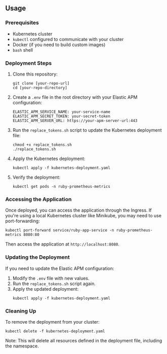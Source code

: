## Usage

### Prerequisites

- Kubernetes cluster
- `kubectl` configured to communicate with your cluster
- Docker (if you need to build custom images)
- `bash` shell

### Deployment Steps

1. Clone this repository:
   ```
   git clone [your-repo-url]
   cd [your-repo-directory]
   ```

2. Create a `.env` file in the root directory with your Elastic APM configuration:
   ```
   ELASTIC_APM_SERVICE_NAME: your-service-name
   ELASTIC_APM_SECRET_TOKEN: your-secret-token
   ELASTIC_APM_SERVER_URL: https://your-apm-server-url:443
   ```

3. Run the `replace_tokens.sh` script to update the Kubernetes deployment file:
   ```
   chmod +x replace_tokens.sh
   ./replace_tokens.sh
   ```

4. Apply the Kubernetes deployment:
   ```
   kubectl apply -f kubernetes-deployment.yaml
   ```

5. Verify the deployment:
   ```
   kubectl get pods -n ruby-prometheus-metrics
   ```

### Accessing the Application

Once deployed, you can access the application through the Ingress. If you're using a local Kubernetes cluster like Minikube, you may need to use port-forwarding:

```
kubectl port-forward service/ruby-app-service -n ruby-prometheus-metrics 8080:80
```

Then access the application at `http://localhost:8080`.

### Updating the Deployment

If you need to update the Elastic APM configuration:

1. Modify the `.env` file with new values.
2. Run the `replace_tokens.sh` script again.
3. Apply the updated deployment:
   ```
   kubectl apply -f kubernetes-deployment.yaml
   ```

### Cleaning Up

To remove the deployment from your cluster:

```
kubectl delete -f kubernetes-deployment.yaml
```

Note: This will delete all resources defined in the deployment file, including the namespace.
